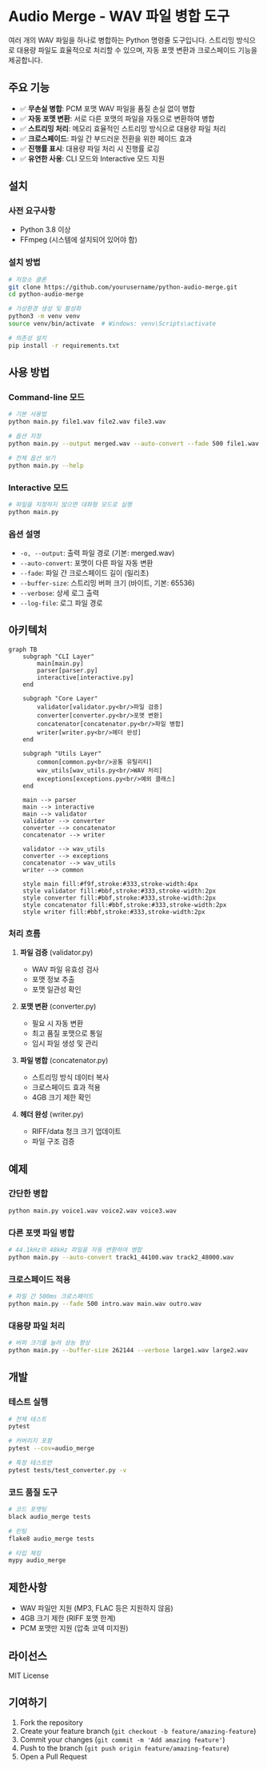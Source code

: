# Audio Merge - WAV 파일 병합 도구

여러 개의 WAV 파일을 하나로 병합하는 Python 명령줄 도구입니다. 스트리밍 방식으로 대용량 파일도 효율적으로 처리할 수 있으며, 자동 포맷 변환과 크로스페이드 기능을 제공합니다.

## 주요 기능

- ✅ **무손실 병합**: PCM 포맷 WAV 파일을 품질 손실 없이 병합
- ✅ **자동 포맷 변환**: 서로 다른 포맷의 파일을 자동으로 변환하여 병합
- ✅ **스트리밍 처리**: 메모리 효율적인 스트리밍 방식으로 대용량 파일 처리
- ✅ **크로스페이드**: 파일 간 부드러운 전환을 위한 페이드 효과
- ✅ **진행률 표시**: 대용량 파일 처리 시 진행률 로깅
- ✅ **유연한 사용**: CLI 모드와 Interactive 모드 지원

## 설치

### 사전 요구사항

- Python 3.8 이상
- FFmpeg (시스템에 설치되어 있어야 함)

### 설치 방법

```bash
# 저장소 클론
git clone https://github.com/yourusername/python-audio-merge.git
cd python-audio-merge

# 가상환경 생성 및 활성화
python3 -m venv venv
source venv/bin/activate  # Windows: venv\Scripts\activate

# 의존성 설치
pip install -r requirements.txt
```

## 사용 방법

### Command-line 모드

```bash
# 기본 사용법
python main.py file1.wav file2.wav file3.wav

# 옵션 지정
python main.py --output merged.wav --auto-convert --fade 500 file1.wav file2.wav

# 전체 옵션 보기
python main.py --help
```

### Interactive 모드

```bash
# 파일을 지정하지 않으면 대화형 모드로 실행
python main.py
```

### 옵션 설명

- `-o, --output`: 출력 파일 경로 (기본: merged.wav)
- `--auto-convert`: 포맷이 다른 파일 자동 변환
- `--fade`: 파일 간 크로스페이드 길이 (밀리초)
- `--buffer-size`: 스트리밍 버퍼 크기 (바이트, 기본: 65536)
- `--verbose`: 상세 로그 출력
- `--log-file`: 로그 파일 경로

## 아키텍처

```mermaid
graph TB
    subgraph "CLI Layer"
        main[main.py]
        parser[parser.py]
        interactive[interactive.py]
    end
    
    subgraph "Core Layer"
        validator[validator.py<br/>파일 검증]
        converter[converter.py<br/>포맷 변환]
        concatenator[concatenator.py<br/>파일 병합]
        writer[writer.py<br/>헤더 완성]
    end
    
    subgraph "Utils Layer"
        common[common.py<br/>공통 유틸리티]
        wav_utils[wav_utils.py<br/>WAV 처리]
        exceptions[exceptions.py<br/>예외 클래스]
    end
    
    main --> parser
    main --> interactive
    main --> validator
    validator --> converter
    converter --> concatenator
    concatenator --> writer
    
    validator --> wav_utils
    converter --> exceptions
    concatenator --> wav_utils
    writer --> common
    
    style main fill:#f9f,stroke:#333,stroke-width:4px
    style validator fill:#bbf,stroke:#333,stroke-width:2px
    style converter fill:#bbf,stroke:#333,stroke-width:2px
    style concatenator fill:#bbf,stroke:#333,stroke-width:2px
    style writer fill:#bbf,stroke:#333,stroke-width:2px
```

### 처리 흐름

1. **파일 검증** (validator.py)
   - WAV 파일 유효성 검사
   - 포맷 정보 추출
   - 포맷 일관성 확인

2. **포맷 변환** (converter.py)
   - 필요 시 자동 변환
   - 최고 품질 포맷으로 통일
   - 임시 파일 생성 및 관리

3. **파일 병합** (concatenator.py)
   - 스트리밍 방식 데이터 복사
   - 크로스페이드 효과 적용
   - 4GB 크기 제한 확인

4. **헤더 완성** (writer.py)
   - RIFF/data 청크 크기 업데이트
   - 파일 구조 검증

## 예제

### 간단한 병합
```bash
python main.py voice1.wav voice2.wav voice3.wav
```

### 다른 포맷 파일 병합
```bash
# 44.1kHz와 48kHz 파일을 자동 변환하여 병합
python main.py --auto-convert track1_44100.wav track2_48000.wav
```

### 크로스페이드 적용
```bash
# 파일 간 500ms 크로스페이드
python main.py --fade 500 intro.wav main.wav outro.wav
```

### 대용량 파일 처리
```bash
# 버퍼 크기를 늘려 성능 향상
python main.py --buffer-size 262144 --verbose large1.wav large2.wav
```

## 개발

### 테스트 실행

```bash
# 전체 테스트
pytest

# 커버리지 포함
pytest --cov=audio_merge

# 특정 테스트만
pytest tests/test_converter.py -v
```

### 코드 품질 도구

```bash
# 코드 포맷팅
black audio_merge tests

# 린팅
flake8 audio_merge tests

# 타입 체킹
mypy audio_merge
```

## 제한사항

- WAV 파일만 지원 (MP3, FLAC 등은 지원하지 않음)
- 4GB 크기 제한 (RIFF 포맷 한계)
- PCM 포맷만 지원 (압축 코덱 미지원)

## 라이선스

MIT License

## 기여하기

1. Fork the repository
2. Create your feature branch (`git checkout -b feature/amazing-feature`)
3. Commit your changes (`git commit -m 'Add amazing feature'`)
4. Push to the branch (`git push origin feature/amazing-feature`)
5. Open a Pull Request 